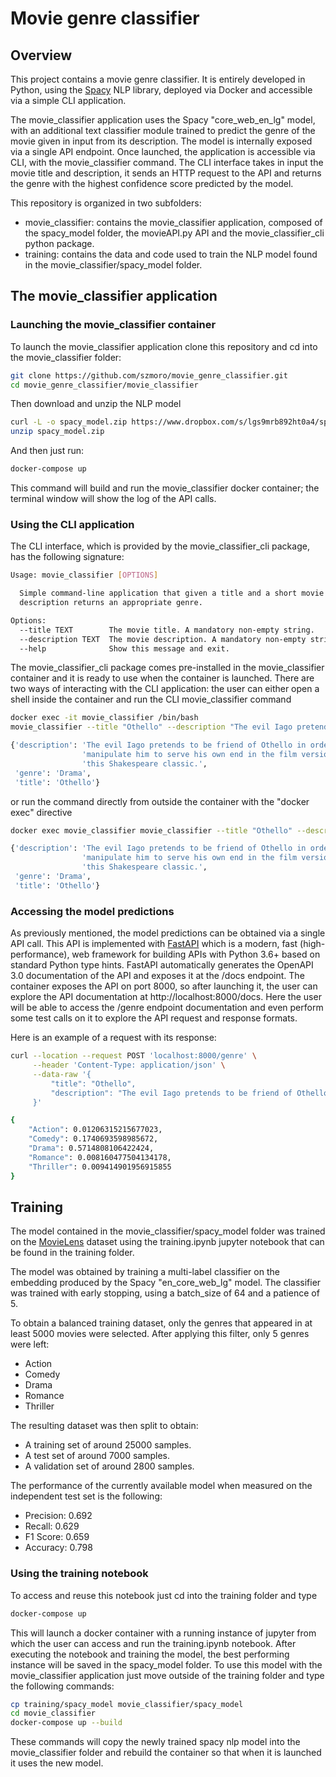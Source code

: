 # Movie genre classifier

## Overview

This project contains a movie genre classifier. It is entirely developed in Python, using the [Spacy](https://spacy.io/) NLP library, deployed via Docker and accessible via a simple CLI application.

The movie_classifier application uses the Spacy "core_web_en_lg" model, with an additional text classifier module trained to predict the genre of the movie given in input from its description. The model is internally exposed via a single API endpoint. Once launched, the application is accessible via CLI, with the movie_classifier command. The CLI interface takes in input the movie title and description, it sends an HTTP request to the API and returns the genre with the highest confidence score predicted by the model. 

This repository is organized in two subfolders:
 - movie_classifier: contains the movie_classifier application, composed of the spacy_model folder, the movieAPI.py API and the movie_classifier_cli python package.
 - training: contains the data and code used to train the NLP model found in the movie_classifier/spacy_model folder.

## The movie_classifier application

### Launching the movie_classifier container

To launch the movie_classifier application clone this repository and cd into the movie_classifier folder:

```bash
git clone https://github.com/szmoro/movie_genre_classifier.git
cd movie_genre_classifier/movie_classifier
```
Then download and unzip the NLP model

```bash
curl -L -o spacy_model.zip https://www.dropbox.com/s/lgs9mrb892ht0a4/spacy_model.zip?dl=1
unzip spacy_model.zip
```

And then just run:

```bash
docker-compose up
```

This command will build and run the movie_classifier docker container; the terminal window will show the log of the API calls.

### Using the CLI application

The CLI interface, which is provided by the movie_classifier_cli package, has the following signature:

```bash
Usage: movie_classifier [OPTIONS]

  Simple command-line application that given a title and a short movie
  description returns an appropriate genre.

Options:
  --title TEXT        The movie title. A mandatory non-empty string.
  --description TEXT  The movie description. A mandatory non-empty string.
  --help              Show this message and exit.
```
 
The movie_classifier_cli package comes pre-installed in the movie_classifier container and it is ready to use when the container is launched. There are two ways of interacting with the CLI application: the user can either open a shell inside the container and run the CLI movie_classifier command

```bash
docker exec -it movie_classifier /bin/bash
movie_classifier --title "Othello" --description "The evil Iago pretends to be friend of Othello in order to manipulate him to serve his own end in the film version of this Shakespeare classic."

{'description': 'The evil Iago pretends to be friend of Othello in order to '
                'manipulate him to serve his own end in the film version of '
                'this Shakespeare classic.',
 'genre': 'Drama',
 'title': 'Othello'}
```

or run the command directly from outside the container with the "docker exec" directive

```bash
docker exec movie_classifier movie_classifier --title "Othello" --description "The evil Iago pretends to be friend of Othello in order to manipulate him to serve his own end in the film version of this Shakespeare classic."

{'description': 'The evil Iago pretends to be friend of Othello in order to '
                'manipulate him to serve his own end in the film version of '
                'this Shakespeare classic.',
 'genre': 'Drama',
 'title': 'Othello'}
```
### Accessing the model predictions

As previously mentioned, the model predictions can be obtained via a single API call. This API is implemented with [FastAPI](https://github.com/tiangolo/fastapi) which is a modern, fast (high-performance), web framework for building APIs with Python 3.6+ based on standard Python type hints.
FastAPI automatically generates the OpenAPI 3.0 documentation of the API and exposes it at the /docs endpoint. The container exposes the API on port 8000, so after launching it, the user can explore the API documentation at http://localhost:8000/docs. Here the user will be able to access the /genre endpoint documentation and even perform some test calls on it to explore the API request and response formats.

Here is an example of a request with its response:

```bash
curl --location --request POST 'localhost:8000/genre' \
     --header 'Content-Type: application/json' \
     --data-raw '{
         "title": "Othello",
         "description": "The evil Iago pretends to be friend of Othello in order to manipulate him to serve his own end in the film version of this Shakespeare classic."
     }'

{
    "Action": 0.01206315215677023,
    "Comedy": 0.1740693598985672,
    "Drama": 0.5714808106422424,
    "Romance": 0.008160477504134178,
    "Thriller": 0.009414901956915855
}
```

## Training

The model contained in the movie_classifier/spacy_model folder was trained on the [MovieLens](https://www.kaggle.com/rounakbanik/the-movies-dataset/version/7#movies_metadata.csv) dataset using the training.ipynb jupyter notebook that can be found in the training folder.

The model was obtained by training a multi-label classifier on the embedding produced by the Spacy "en_core_web_lg" model. The classifier was trained with early stopping, using a batch_size of 64 and a patience of 5.

To obtain a balanced training dataset, only the genres that appeared in at least 5000 movies were selected. After applying this filter, only 5 genres were left: 
- Action
- Comedy
- Drama
- Romance
- Thriller

The resulting dataset was then split to obtain:
- A training set of around 25000 samples.
- A test set of around 7000 samples.
- A validation set of around 2800 samples. 

The performance of the currently available model when measured on the independent test set is the following:
- Precision: 0.692
- Recall: 0.629
- F1 Score: 0.659
- Accuracy: 0.798
  
### Using the training notebook
To access and reuse this notebook just cd into the training folder and type

```bash
docker-compose up
```

This will launch a docker container with a running instance of jupyter from which the user can access and run the training.ipynb notebook. After executing the notebook and training the model, the best performing instance will be saved in the spacy_model folder. To use this model with the movie_classifier application just move outside of the training folder and type the following commands:

```bash
cp training/spacy_model movie_classifier/spacy_model
cd movie_classifier
docker-compose up --build
```

These commands will copy the newly trained spacy nlp model into the movie_classifier folder and rebuild the container so that when it is launched it uses the new model. 
